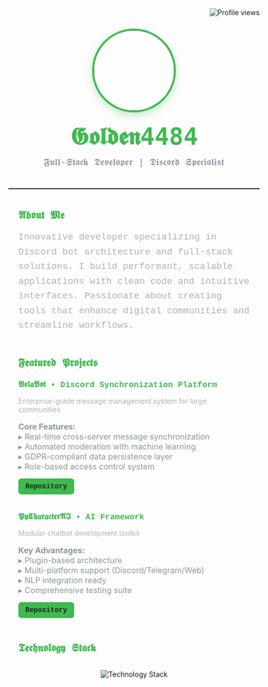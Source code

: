 <div align="right" style="margin-bottom: 24px;">
  <img src="https://komarev.com/ghpvc/?username=Golden4484&style=for-the-badge&labelColor=1f2023&color=9e9e9e&label=𝔳𝔦𝔢𝔴𝔰" alt="Profile views" />
</div>

<div align="center" style="padding: 0 20px;">
  <img src="https://avatars.githubusercontent.com/u/125841328?v=4" width="160" 
    style="border-radius: 50%; border: 4px solid #3fb950; box-shadow: 0 6px 16px rgba(63, 185, 80, 0.3);" />
  <h1 style="margin: 20px 0 12px; font-family: 'UnifrakturCook', cursive, monospace; font-size: 3rem; color: #3fb950;">
    𝕲𝖔𝖑𝖉𝖊𝖓4484
  </h1>
  <p style="margin: 0; color: #8a929b; font-size: 1.2rem; font-family: 'Courier New', monospace;">
    𝕱𝖚𝖑𝖑-𝕾𝖙𝖆𝖈𝖐 𝕯𝖊𝖛𝖊𝖑𝖔𝖕𝖊𝖗 | 𝕯𝖎𝖘𝖈𝖔𝖗𝖉 𝕾𝖕𝖊𝖈𝖎𝖆𝖑𝖎𝖘𝖙
  </p>
</div>

<hr style="margin: 40px 0; border: none; border-top: 1px solid #2e2f33;" />

<section style="max-width: 700px; margin: auto; padding: 0 20px;">
  <h2 style="font-family: 'UnifrakturMaguntia', cursive, monospace; font-weight: 700; color: #3fb950; margin-bottom: 16px;">
    𝕬𝖇𝖔𝖚𝖙 𝕸𝖊
  </h2>
  <p style="color: #adb3b9; line-height: 1.6; font-size: 1.15rem; font-family: 'Courier New', monospace;">
    Innovative developer specializing in Discord bot architecture and full-stack solutions. I build performant, scalable applications with clean code and intuitive interfaces. Passionate about creating tools that enhance digital communities and streamline workflows.
  </p>

  <h2 style="font-family: 'UnifrakturMaguntia', cursive, monospace; font-weight: 700; color: #3fb950; margin: 48px 0 16px;">
    𝕱𝖊𝖆𝖙𝖚𝖗𝖊𝖉 𝕻𝖗𝖔𝖏𝖊𝖈𝖙𝖘
  </h2>

  <article style="margin-bottom: 36px;">
    <h3 style="font-family: 'Courier New', monospace; color: #3fb950; margin-bottom: 10px;">
      𝖁𝖊𝖑𝖆𝕭𝖔𝖙 • Discord Synchronization Platform
    </h3>
    <p style="color: #adb3b9; margin-bottom: 10px;">
      Enterprise-grade message management system for large communities
    </p>
    <p style="color: #8a9a8f; font-size: 1rem; margin-bottom: 12px;">
      <strong>Core Features:</strong><br>
      ▸ Real-time cross-server message synchronization<br>
      ▸ Automated moderation with machine learning<br>
      ▸ GDPR-compliant data persistence layer<br>
      ▸ Role-based access control system
    </p>
    <p>
      <a href="https://github.com/Golden4484/VelaBot" style="display: inline-block; padding: 8px 14px; background-color: #3fb950; color: #1f2023; font-weight: 700; text-decoration: none; border-radius: 6px; font-family: 'Courier New', monospace; transition: background-color 0.3s;">
        Repository
      </a>
    </p>
  </article>

  <article>
    <h3 style="font-family: 'Courier New', monospace; color: #3fb950; margin-bottom: 10px;">
      𝕻𝖞𝕮𝖍𝖆𝖗𝖆𝖈𝖙𝖊𝖗𝕬𝕴 • AI Framework
    </h3>
    <p style="color: #adb3b9; margin-bottom: 10px;">
      Modular chatbot development toolkit
    </p>
    <p style="color: #8a9a8f; font-size: 1rem; margin-bottom: 12px;">
      <strong>Key Advantages:</strong><br>
      ▸ Plugin-based architecture<br>
      ▸ Multi-platform support (Discord/Telegram/Web)<br>
      ▸ NLP integration ready<br>
      ▸ Comprehensive testing suite
    </p>
    <p>
      <a href="https://github.com/Golden4484/PyCharacterAI" style="display: inline-block; padding: 8px 14px; background-color: #3fb950; color: #1f2023; font-weight: 700; text-decoration: none; border-radius: 6px; font-family: 'Courier New', monospace; transition: background-color 0.3s;">
        Repository
      </a>
    </p>
  </article>

  <h2 style="font-family: 'UnifrakturMaguntia', cursive, monospace; font-weight: 700; color: #3fb950; margin: 48px 0 16px;">
    𝕿𝖊𝖈𝖍𝖓𝖔𝖑𝖔𝖌𝖞 𝕾𝖙𝖆𝖈𝖐
  </h2>
  <div align="center" style="margin: 32px 0;">
    <img src="https://skillicons.dev/icons?i=python,typescript,nodejs,django,flask,fastapi,postgres,mongodb,redis,docker,kubernetes,aws,gcp,azure,git,github,actions,linux,nginx,grafana,prometheus" alt="Technology Stack" style="filter: grayscale(30%) brightness(90%);" />
  </div>
</section>